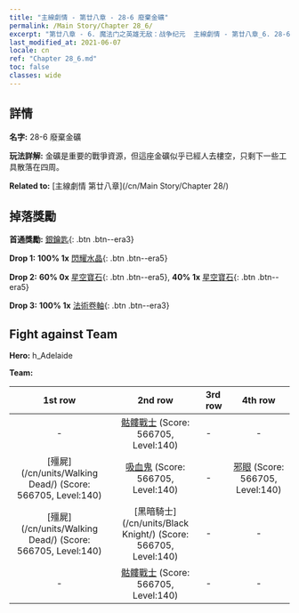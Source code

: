 ```yaml
---
title: "主線劇情 - 第廿八章 - 28-6 廢棄金礦"
permalink: /Main Story/Chapter 28_6/
excerpt: "第廿八章 - 6. 魔法门之英雄无敌：战争纪元  主線劇情 - 第廿八章_6. 28-6 廢棄金礦"
last_modified_at: 2021-06-07
locale: cn
ref: "Chapter 28_6.md"
toc: false
classes: wide
---
```


## 詳情

 **名字:** 28-6 廢棄金礦

 **玩法詳解:** 金礦是重要的戰爭資源，但這座金礦似乎已經人去樓空，只剩下一些工具散落在四周。

 **Related to:** [主線劇情 第廿八章](/cn/Main Story/Chapter 28/)

## 掉落獎勵

 **首通獎勵:** [銀鑰匙](/cn/Items/con_693/){: .btn .btn--era3}

 **Drop 1:** **100% 1x** [閃耀水晶](/cn/Items/mat_101/){: .btn .btn--era5}

 **Drop 2:** **60% 0x** [星空寶石](/cn/Items/mat_93/){: .btn .btn--era5}, **40% 1x** [星空寶石](/cn/Items/mat_93/){: .btn .btn--era5}

 **Drop 3:** **100% 1x** [法術卷軸](/cn/Items/con_694/){: .btn .btn--era3}


## Fight against Team
 **Hero:** h_Adelaide

 **Team:**


  | 1st row | 2nd row | 3rd row | 4th row |
  |:----:|:----:|:----|:----:|
  | - | [骷髏戰士](/cn/units/Skeleton/) (Score: 566705, Level:140)  | - | - |
  | [殭屍](/cn/units/Walking Dead/) (Score: 566705, Level:140)  | [吸血鬼](/cn/units/Vampire/) (Score: 566705, Level:140)  | - | [邪眼](/cn/units/Beholder/) (Score: 566705, Level:140)  |
  | [殭屍](/cn/units/Walking Dead/) (Score: 566705, Level:140)  | [黑暗騎士](/cn/units/Black Knight/) (Score: 566705, Level:140)  | - | - |
  | - | [骷髏戰士](/cn/units/Skeleton/) (Score: 566705, Level:140)  | - | - |


